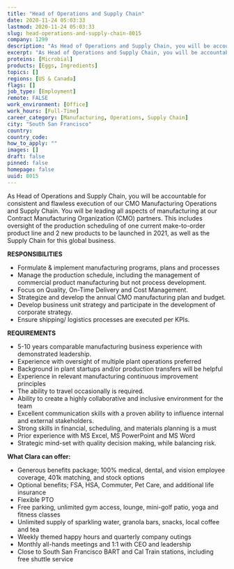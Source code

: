 ```yaml
---
title: "Head of Operations and Supply Chain"
date: 2020-11-24 05:03:33
lastmod: 2020-11-24 05:03:33
slug: head-operations-and-supply-chain-8015
company: 1299
description: "As Head of Operations and Supply Chain, you will be accountable for consistent and flawless execution of our CMO Manufacturing Operations and Supply Chain. You will be leading all aspects of manufacturing at our Contract Manufacturing Organization (CMO) partners. This includes oversight of the production scheduling of one current make-to-order product line and 2 new products to be launched in 2021, as well as the Supply Chain for this global business.RESPONSIBILITIES"
excerpt: "As Head of Operations and Supply Chain, you will be accountable for consistent and flawless execution of our CMO Manufacturing Operations and Supply Chain. You will be leading all aspects of manufacturing at our Contract Manufacturing Organization (CMO) partners. This includes oversight of the production scheduling of one current make-to-order product line and 2 new products to be launched in 2021, as well as the Supply Chain for this global business.RESPONSIBILITIES"
proteins: [Microbial]
products: [Eggs, Ingredients]
topics: []
regions: [US & Canada]
flags: []
job_type: [Employment]
remote: FALSE
work_environment: [Office]
work_hours: [Full-Time]
career_category: [Manufacturing, Operations, Supply Chain]
city: "South San Francisco"
country: 
country_code: 
how_to_apply: ""
images: []
draft: false
pinned: false
homepage: false
uuid: 8015
---
```

As Head of Operations and Supply Chain, you will be accountable for
consistent and flawless execution of our CMO Manufacturing Operations
and Supply Chain. You will be leading all aspects of manufacturing at
our Contract Manufacturing Organization (CMO) partners. This includes
oversight of the production scheduling of one current make-to-order
product line and 2 new products to be launched in 2021, as well as the
Supply Chain for this global business.

**RESPONSIBILITIES**

-   Formulate & implement manufacturing programs, plans and processes
-   Manage the production schedule, including the management of
    commercial product manufacturing but not process development.
-   Focus on Quality, On-Time Delivery and Cost Management.
-   Strategize and develop the annual CMO manufacturing plan and budget.
-   Develop business unit strategy and participate in the development of
    corporate strategy.
-   Ensure shipping/ logistics processes are executed per KPIs.

**REQUIREMENTS**

-   5-10 years comparable manufacturing business experience with
    demonstrated leadership.
-   Experience with oversight of multiple plant operations preferred
-   Background in plant startups and/or production transfers will be
    helpful
-   Experience in relevant manufacturing continuous improvement
    principles
-   The ability to travel occasionally is required.
-   Ability to create a highly collaborative and inclusive environment
    for the team
-   Excellent communication skills with a proven ability to influence
    internal and external stakeholders.
-   Strong skills in financial, scheduling, and materials planning is a
    must
-   Prior experience with MS Excel, MS PowerPoint and MS Word
-   Strategic mind-set with quality decision making, while balancing
    risk.

**What Clara can offer:**

-   Generous benefits package; 100% medical, dental, and vision employee
    coverage, 401k matching, and stock options
-   Optional benefits; FSA, HSA, Commuter, Pet Care, and additional life
    insurance
-   Flexible PTO
-   Free parking, unlimited gym access, lounge, mini-golf patio, yoga
    and fitness classes
-   Unlimited supply of sparkling water, granola bars, snacks, local
    coffee and tea
-   Weekly themed happy hours and quarterly company outings
-   Monthly all-hands meetings and 1:1 with CEO and leadership
-   Close to South San Francisco BART and Cal Train stations, including
    free shuttle service
